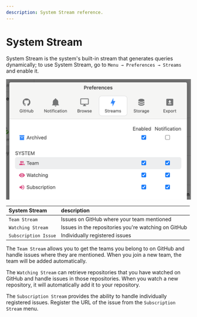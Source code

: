 ```yaml
---
description: System Stream reference.
---
```


# System Stream

System Stream is the system's built-in stream that generates queries dynamically; to use System Stream, go to `Menu → Preferences → Streams` and enable it.

![](../.gitbook/assets/13_system_stream.png)

| System Stream | description |
| :--- | :--- |
| `Team Stream` | Issues on GitHub where your team mentioned |
| `Watching Stream` | Issues in the repositories you're watching on GitHub |
| `Subscription Issue` | Individually registered issues |

The `Team Stream` allows you to get the teams you belong to on GitHub and handle issues where they are mentioned. When you join a new team, the team will be added automatically.

The `Watching Stream` can retrieve repositories that you have watched on GitHub and handle issues in those repositories. When you watch a new repository, it will automatically add it to your repository.

The `Subscription Stream` provides the ability to handle individually registered issues. Register the URL of the issue from the `Subscription Stream` menu.

